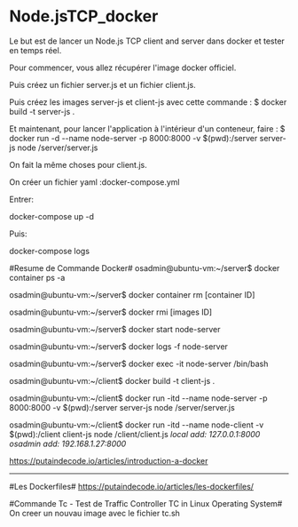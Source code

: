 # Node.jsTCP_docker

Le but est de lancer un Node.js TCP client and server dans docker et tester en temps réel.

Pour commencer, vous allez récupérer l'image docker officiel.

Puis créez un fichier server.js et un fichier client.js.

Puis créez les images server-js et client-js avec cette commande :
$ docker build -t server-js .

Et maintenant, pour lancer l'application à l'intérieur d'un conteneur, faire :
$ docker run -d --name node-server -p 8000:8000 -v $(pwd):/server server-js node /server/server.js

On fait la même choses pour client.js.

On créer un fichier yaml :docker-compose.yml

Entrer:

docker-compose up -d

Puis:

docker-compose logs

#Resume de Commande Docker#
osadmin@ubuntu-vm:~/server$ docker container ps -a

osadmin@ubuntu-vm:~/server$ docker container rm [container ID]

osadmin@ubuntu-vm:~/server$ docker rmi [images ID]

osadmin@ubuntu-vm:~/server$ docker start node-server

osadmin@ubuntu-vm:~/server$ docker logs -f node-server

osadmin@ubuntu-vm:~/server$ docker exec -it node-server /bin/bash

osadmin@ubuntu-vm:~/client$ docker build -t client-js .

osadmin@ubuntu-vm:~/client$ docker run -itd --name node-server -p 8000:8000 -v $(pwd):/server server-js node /server/server.js

osadmin@ubuntu-vm:~/client$ docker run -itd --name node-client -v $(pwd):/client client-js node /client/client.js
*local add: 127.0.0.1:8000*
*osadmin add: 192.168.1.27:8000*

https://putaindecode.io/articles/introduction-a-docker

-------------------------------
#Les Dockerfiles#
https://putaindecode.io/articles/les-dockerfiles/


#Commande Tc  - Test de Traffic Controller TC in Linux Operating System#
On creer un nouvau image avec le fichier tc.sh


